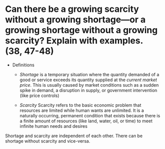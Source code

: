 # Can there be a growing scarcity without a growing shortage—or a growing shortage without a growing scarcity? Explain with examples. (38, 47-48)

- Definitions
  - *Shortage* 
  is a temporary situation where the quantity demanded of a good or service exceeds its quantity supplied at the *current market price*. This is usually caused by market conditions such as a sudden spike in demand, a disruption in supply, or government intervention (like price controls) 

  - *Scarcity*
  Scarcity refers to the basic economic problem that resources are limited while human wants are unlimited. It is a naturally occurring, permanent condition that exists because there is a finite amount of resources (like land, water, oil, or time) to meet infinite human needs and desires

Shortage and scarcity are independent of each other. There can be shortage without scarcity and vice-versa. 

